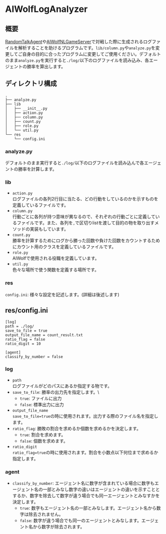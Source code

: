# AIWolfLogAnalyzer

## 概要
[RandomTalkAgent](https://github.com/aiwolfdial/RandomTalkAgent)や[AIWolfNLGameServer](https://github.com/aiwolfdial/AIWolfNLGameServer)で対戦した際に生成されるログファイルを解析することを助けるプログラムです。`lib/column.py`や`analyze.py`を変更してご自身の目的に合ったプログラムに変更してご使用ください。デフォルトのまま`analyze.py`を実行すると`./log/`以下のログファイルを読み込み、各エージェントの勝率を算出します。

## ディレクトリ構成
```
.
├── analyze.py
├── lib
│   ├── __init__.py
│   ├── action.py
│   ├── column.py
│   ├── count.py
│   ├── role.py
│   └── util.py
└── res
    └── config.ini
```

### analyze.py
デフォルトのまま実行すると`./log/`以下のログファイルを読み込んで各エージェントの勝率を計算します。

### lib
- `action.py`\
ログファイルの各列2行目に当たる、どの行動をしているのかを示すものを定義しているファイルです。
- `column.py`\
行動ごとに各列が持つ意味が異なるので、それぞれの行動ごとに定義しているファイルです。また、各列を`,`で区切りlistを渡して目的の物を取り出すメソッドの実装もしています。
- `count.py`\
勝率を計算するためにログから勝った回数や負けた回数をカウントするためにカウント用のクラスを定義しているファイルです。
- `role.py`\
AIWolfで使用される役職を定義しています。
- `util.py`\
色々な場所で使う関数を定義する場所です。

### res
`config.ini`: 様々な設定を記述します。(詳細は後述します)

## res/config.ini
```
[log]
path = ./log/
save_to_file = true
output_file_name = count_result.txt
ratio_flag = false
ratio_digit = 10

[agent]
classify_by_number = false
```

### log
- `path`\
ログファイルがどのパスにあるか指定する物です。
- `save_to_file`: 勝率の出力先を指定します。\
    - `true`: ファイルに出力    
    - `false`: 標準出力に出力
- `output_file_name`\
`save_to_file=true`の時に使用されます。出力する際のファイル名を指定します。
- `ratio_flag`: 勝敗の割合を求めるか個数を求めるかを決定します。 
    - `true`: 割合を求めます。
    - `false`: 個数を求めます。
- `ratio_digit`\
`ratio_flag=true`の時に使用されます。割合を小数点以下何位まで求めるか指定します。

### agent
- `classify_by_number`: エージェント名に数字が含まれている場合に数字もエージェント名の一部とみなし数字の違いはエージェントの違いを示すこととするか、数字を除去して数字が違う場合でも同一エージェントとみなすかを決定します。
    - `true`: 数字もエージェント名の一部とみなします。エージェント名から数字は除去されません。
    - `false`: 数字が違う場合でも同一のエージェントとみなします。エージェント名から数字が除去されます。